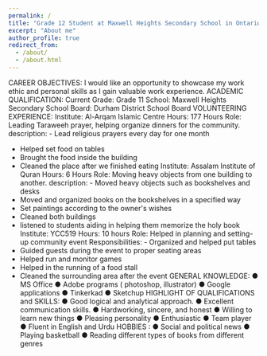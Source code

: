 ```yaml
---
permalink: /
title: "Grade 12 Student at Maxwell Heights Secondary School in Ontario, Canada."
excerpt: "About me"
author_profile: true
redirect_from: 
  - /about/
  - /about.html
---
```

CAREER OBJECTIVES:
I would like an opportunity to showcase my work ethic and personal skills as I gain
valuable work experience.
ACADEMIC QUALIFICATION:
Current Grade: Grade 11
School: Maxwell Heights Secondary School
Board: Durham District School Board
VOLUNTEERING EXPERIENCE:
Institute: Al-Arqam Islamic Centre
Hours: 177 Hours
Role: Leading Taraweeh prayer, helping organize dinners for the community.
description: - Lead religious prayers every day for one month
- Helped set food on tables
- Brought the food inside the building
- Cleaned the place after we finished eating
Institute: Assalam Institute of Quran
Hours: 6 Hours
Role: Moving heavy objects from one building to another.
description: - Moved heavy objects such as bookshelves and desks
- Moved and organized books on the bookshelves in a specified way
- Set paintings according to the owner's wishes
- Cleaned both buildings
- listened to students aiding in helping them memorize the holy book
Institute: YCC519
Hours: 10 hours
Role: Helped in planning and setting-up community event
Responsibilities: - Organized and helped put tables
- Guided guests during the event to proper seating areas
- Helped run and monitor games
- Helped in the running of a food stall
- Cleaned the surrounding area after the event
GENERAL KNOWLEDGE:
● MS Office
● Adobe programs ( photoshop, illustrator)
● Google applications
● Tinkerkad
● Sketchup
HIGHLIGHT OF QUALIFICATIONS and SKILLS:
● Good logical and analytical approach.
● Excellent communication skills.
● Hardworking, sincere, and honest
● Willing to learn new things
● Pleasing personality
● Enthusiastic
● Team player
● Fluent in English and Urdu
HOBBIES :
● Social and political news
● Playing basketball
● Reading different types of books from different genres